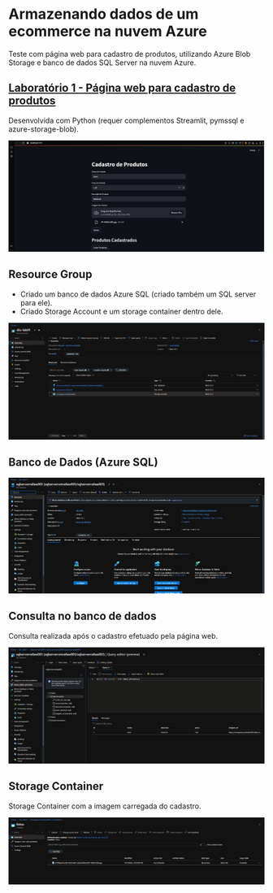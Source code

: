 # Armazenando dados de um ecommerce na nuvem Azure

Teste com página web para cadastro de produtos, utilizando Azure Blob Storage e banco de dados SQL Server na nuvem Azure.

## [Laboratório 1 - Página web para cadastro de produtos](/Lab1/)

Desenvolvida com Python (requer complementos Streamlit, pymssql e azure-storage-blob).

![webpage.png](/Lab1/img/webpage.PNG)

## Resource Group

* Criado um banco de dados Azure SQL (criado também um SQL server para ele).
* Criado Storage Account e um storage container dentro dele.

![resource-group.png](/Lab1/img/resource-group.PNG)

## Banco de Dados (Azure SQL)

![bd.png](/Lab1/img/bd.PNG)

## Consulta no banco de dados

Consulta realizada após o cadastro efetuado pela página web.

![consulta-bd.png](/Lab1/img/consulta-bd.PNG)

## Storage Container

Storage Container com a imagem carregada do cadastro.

![storage-container.png](/Lab1/img/storage-container.PNG)